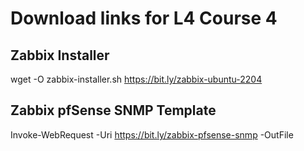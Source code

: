 # Download links for L4 Course 4

## Zabbix Installer
wget -O zabbix-installer.sh https://bit.ly/zabbix-ubuntu-2204

## Zabbix pfSense SNMP Template
Invoke-WebRequest -Uri https://bit.ly/zabbix-pfsense-snmp -OutFile 